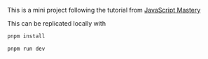 This is a mini project following the tutorial from [JavaScript Mastery](https://github.com/adrianhajdin/project_html_css_website) 

This can be replicated locally with 

```bash
pnpm install
```

```bash
pnpm run dev
```
